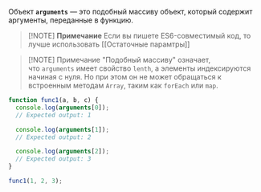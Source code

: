 Объект **`arguments`** — это подобный массиву объект, который содержит аргументы, переданные в функцию.


> [!NOTE] **Примечание**
> Если вы пишете ES6-совместимый код, то лучше использовать [[Остаточные парамтры]]


> [!NOTE] Примечание
> "Подобный массиву" означает, что `arguments` имеет свойство `lenth`, а элементы индексируются начиная с нуля. Но при этом он не может обращаться к встроенным методам `Array`, таким как `forEach` или `map`.

```ts
function func1(a, b, c) {
  console.log(arguments[0]);
  // Expected output: 1

  console.log(arguments[1]);
  // Expected output: 2

  console.log(arguments[2]);
  // Expected output: 3
}

func1(1, 2, 3);
```
